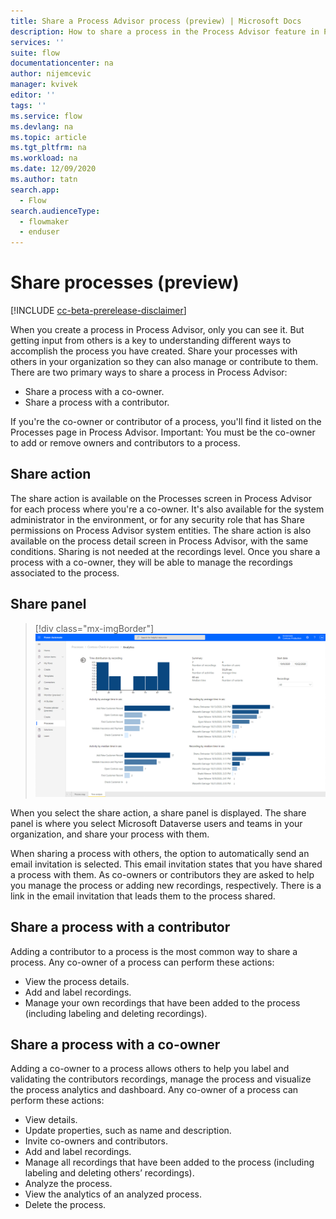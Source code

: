```yaml
---
title: Share a Process Advisor process (preview) | Microsoft Docs
description: How to share a process in the Process Advisor feature in Power Automate.
services: ''
suite: flow
documentationcenter: na
author: nijemcevic 
manager: kvivek
editor: ''
tags: ''
ms.service: flow
ms.devlang: na
ms.topic: article
ms.tgt_pltfrm: na
ms.workload: na
ms.date: 12/09/2020
ms.author: tatn
search.app: 
  - Flow
search.audienceType: 
  - flowmaker
  - enduser
---
```

# Share processes (preview)

[!INCLUDE [cc-beta-prerelease-disclaimer](includes/cc-beta-prerelease-disclaimer.md)]

When you create a process in Process Advisor, only you can see it. But getting input from others is a key to understanding different ways to accomplish the process you have created. Share your processes with others in your organization so they can also manage or contribute to them. There are two primary ways to share a process in Process Advisor:

- Share a process with a co-owner.
- Share a process with a contributor.

If you're the co-owner or contributor of a process, you'll find it listed on the Processes page in Process Advisor.
Important: You must be the co-owner to add or remove owners and contributors to a process.

## Share action

The share action is available on the Processes screen in Process Advisor for each process where you're a co-owner. It's also available for the system administrator in the environment, or for any security role that has Share permissions on Process Advisor system entities.
The share action is also available on the process detail screen in Process Advisor, with the same conditions.
Sharing is not needed at the recordings level. Once you share a process with a co-owner, they will be able to manage the recordings associated to the process.

## Share panel

> [!div class="mx-imgBorder"]
> ![Share screen](media/process-advisor-visualize/analytics-screen.png "Sharing screenshot")

When you select the share action, a share panel is displayed. The share panel is where you select Microsoft Dataverse users and teams in your organization, and share your process with them.

When sharing a process with others, the option to automatically send an email invitation is selected. This email invitation states that you have shared a process with them. As co-owners or contributors they are asked to help you manage the process or adding new recordings, respectively. There is a link in the email invitation that leads them to the process shared.

## Share a process with a contributor

Adding a contributor to a process is the most common way to share a process. Any co-owner of a process can perform these actions:

- View the process details.
- Add and label recordings.
- Manage your own recordings that have been added to the process (including labeling and deleting recordings).

## Share a process with a co-owner

Adding a co-owner to a process allows others to help you label and validating the contributors recordings, manage the process and visualize the process analytics and dashboard. Any co-owner of a process can perform these actions:

- View  details.
- Update properties, such as name and description.
- Invite co-owners and contributors.
- Add and label recordings.
- Manage all recordings that have been added to the process (including labeling and deleting others’ recordings).
- Analyze the process.
- View the analytics of an analyzed process.
- Delete the process.
